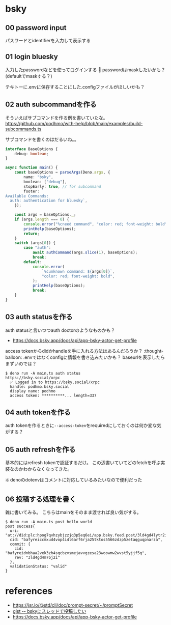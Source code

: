 # bsky

## 00 password input

パスワードとidentifierを入力して表示する

## 01 login bluesky

入力したpasswordなどを使ってログインする
📝 passwordはmaskしたいかも？(defaultでmaskする？)

テキトーに.envに保存することにした.configファイルがほしいかも？

## 02 auth subcommandを作る

そういえばサブコマンドを作る例を書いていたな。
https://github.com/podhmo/with-help/blob/main/examples/build-subcommands.ts

サブコマンドを書くのはだるいね。。

```ts
interface BaseOptions {
    debug: boolean;
}

async function main() {
    const baseOptions = parseArgs(Deno.args, {
        name: "bsky",
        boolean: ["debug"],
        stopEarly: true, // for subcommand
        footer: `
Available Commands:
  auth: authentication for bluesky`,
    });

    const args = baseOptions._;
    if (args.length === 0) {
        console.error("%cneed command", "color: red; font-weight: bold");
        printHelp(baseOptions);
        return;
    }
    switch (args[0]) {
        case "auth":
            await authCommand(args.slice(1), baseOptions);
            break;
        default:
            console.error(
                `%cunknown command: ${args[0]}`,
                "color: red; font-weight: bold",
            );
            printHelp(baseOptions);
            break;
    }
}
```

## 03 auth statusを作る

auth statusと言いつつauth doctorのようなものかも？

- https://docs.bsky.app/docs/api/app-bsky-actor-get-profile

access tokenからdidかhandleを手に入れる方法はあるんだろうか？
:thought-balloon: .envではなくconfigに情報を書き込みたいかも？
baseurlを表示したらまずいのでは？

```console
$ deno run -A main.ts auth status
https://bsky.social/xrpc
  ✅️ Logged in to https://bsky.social/xrpc
  handle: podhmo.bsky.social
  display name: podhmo
  access token: **********... length=337
```  

## 04 auth tokenを作る

auth tokenを作るときに`--access-token`をrequiredにしておくのは何か変な気がする？

## 05 auth refreshを作る

基本的にはrefresh tokenで認証するだけ。
この辺書いていてどのfetchを呼ぶ実装なのかわからなくなってきた。

❇️ denoのdotenvはコメントに対応しているみたいなので便利だった

## 06 投稿する処理を書く

雑に書いてみる。
こちらはmainをそのまま渡せれば良い気がする。

```console
$ deno run -A main.ts post hello world
post success{
  uri: "at://did:plc:hpog7qvhzybjzzjq3p5eq6ei/app.bsky.feed.post/3ld4gd4lytr2i",
  cid: "bafyreiccmxud4vop4i4l6arf6rja25tktos5566zdzp5zetaqguqpnarza",
  commit: {
    cid: "bafyreidnbhaa2vek3zh4sgcbzvsmejavvgzesa23woowmw2wvst5yjjf5q",
    rev: "3ld4gd4m7oj2i"
  },
  validationStatus: "valid"
}
```

# references

- https://jsr.io/@std/cli/doc/prompt-secret/~/promptSecret
- [gist -- bskyにスレッドで投稿したい](https://gist.github.com/podhmo/19a4e189dd5c9a8d3af871139c51b9fe)
- https://docs.bsky.app/docs/api/app-bsky-actor-get-profile